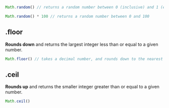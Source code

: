 ```js
Math.random() // returns a random number between 0 (inclusive) and 1 (exclusive).
```

```js
Math.random() * 100 // returns a random number between 0 and 100
```

## .floor
**Rounds down** and returns the largest integer less than or equal to a given number.
```js
Math.floor() // takes a decimal number, and rounds down to the nearest whole number
```

## .ceil
**Rounds up** and returns the smaller integer greater than or equal to a given number.
```js
Math.ceil()
```